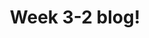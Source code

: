 ---
title: Week 3-2 blog!
published_at: 2025-03-06
snippet: Sixth class blog. 
disable_html_sanitization: true
allow_math: true
---